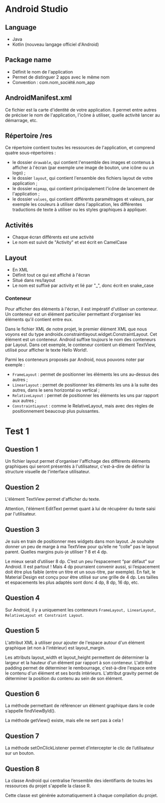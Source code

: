 # Android Studio

## Language
- Java
- Kotlin (nouveau langage officiel d'Android)

## Package name
- Définit le nom de l'application
- Permet de distinguer 2 apps avec le même nom
- Convention : com.nom_société.nom_app

## AndroidManifest.xml
Ce fichier est la carte d'identité de votre application. Il permet entre autres de préciser le nom de l'application, l'icône à utiliser, quelle activité lancer au démarrage, etc.

## Répertoire /res
Ce répertoire contient toutes les ressources de l'application, et comprend quatre sous-répertoires :
- le dossier `drawable`, qui contient l'ensemble des images et contenus à afficher à l'écran (par exemple une image de bouton, une icône ou un logo) ;
- le dossier `layout`, qui contient l'ensemble des fichiers layout de votre application ;
- le dossier `mipmap`, qui contient principalement l'icône de lancement de l'application ;
- le dossier `values`, qui contient différents paramétrages et valeurs, par exemple les couleurs à utiliser dans l'application, les différentes traductions de texte à utiliser ou les styles graphiques à appliquer.

## Activités
- Chaque écran différents est une activité
- Le nom est suivit de "Activity" et est écrit en CamelCase

## Layout
- En XML
- Définit tout ce qui est affiché à l'écran
- Situé dans res/layout
- Le nom est suffixé par activity et lié par "_", donc écrit en snake_case

### Conteneur
Pour afficher des éléments à l'écran, il est impératif d'utiliser un conteneur. Un conteneur est un élément particulier permettant d'organiser les éléments qu'il contient entre eux.

Dans le fichier XML de notre projet, le premier élément XML que nous voyons est du type androidx.constraintlayout.widget.ConstraintLayout. Cet élément est un conteneur. Android suffixe toujours le nom des conteneurs par Layout. Dans cet exemple, le conteneur contient un élément TextView, utilisé pour afficher le texte Hello World!.

Parmi les conteneurs proposés par Android, nous pouvons noter par exemple :
- `FrameLayout` : permet de positionner les éléments les uns au-dessus des autres ;
- `LinearLayout` : permet de positionner les éléments les uns à la suite des autres, dans le sens horizontal ou vertical ;
- `RelativeLayout` : permet de positionner les éléments les uns par rapport aux autres ;
- `ConstraintLayout` : comme le RelativeLayout, mais avec des règles de positionnement beaucoup plus puissantes.

# Test 1

## Question 1
Un fichier layout permet d'organiser l'affichage des différents éléments graphiques qui seront présentés à l'utilisateur, c'est-à-dire de définir la structure visuelle de l'interface utilisateur.

## Question 2
L'élément TextView permet d'afficher du texte. 

Attention, l'élément EditText permet quant à lui de récupérer du texte saisi par l'utilisateur.

## Question 3
Je suis en train de positionner mes widgets dans mon layout. Je souhaite donner un peu de marge à ma TextView pour qu’elle ne “colle” pas le layout parent. Quelles margins puis-je utiliser ? 8 et 4 dp. 

Le mieux serait d’utiliser 8 dp. C’est un peu l’espacement “par défaut” sur Android. Il est partout ! Mais 4 dp pourraient convenir aussi, si l’espacement doit être plus faible (entre un titre et un sous-titre, par exemple). En fait, le Material Design est conçu pour être utilisé sur une grille de 4 dp. Les tailles et espacements les plus adaptés sont donc 4 dp, 8 dp, 16 dp, etc. 

## Question 4
Sur Android, il y a uniquement les conteneurs `FrameLayout, LinearLayout, RelativeLayout et Constraint Layout`.

## Question 5
L'attribut XML à utiliser pour ajouter de l'espace autour d'un élément graphique (et non à l'intérieur) est layout_margin.

Les attributs layout_width et layout_height permettent de déterminer la largeur et la hauteur d'un élément par rapport à son conteneur. L'attribut padding permet de déterminer le rembourrage, c'est-à-dire l'espace entre le contenu d'un élément et ses bords intérieurs. L'attribut gravity permet de déterminer la position du contenu au sein de son élément.

## Question 6
La méthode permettant de référencer un élément graphique dans le code s’appelle findViewById().

La méthode getView() existe, mais elle ne sert pas à cela !

## Question 7
La méthode setOnClickListener permet d’intercepter le clic de l’utilisateur sur un bouton.

## Question 8
La classe Android qui centralise l’ensemble des identifiants de toutes les ressources du projet s'appelle la classe R.

Cette classe est générée automatiquement à chaque compilation du projet.